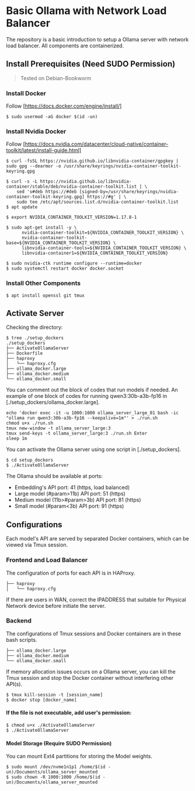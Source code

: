 # Basic Ollama with Network Load Balancer
The repository is a basic introduction to setup a Ollama server with network load balancer. All components are containerized.

## Install Prerequisites (Need SUDO Permission)
> Tested on Debian-Bookworm

### Install Docker
Follow [https://docs.docker.com/engine/install/]
```
$ sudo usermod -aG docker $(id -un)
```

### Install Nvidia Docker
 Follow [https://docs.nvidia.com/datacenter/cloud-native/container-toolkit/latest/install-guide.html]
```
$ curl -fsSL https://nvidia.github.io/libnvidia-container/gpgkey | sudo gpg --dearmor -o /usr/share/keyrings/nvidia-container-toolkit-keyring.gpg

$ curl -s -L https://nvidia.github.io/libnvidia-container/stable/deb/nvidia-container-toolkit.list | \
    sed 's#deb https://#deb [signed-by=/usr/share/keyrings/nvidia-container-toolkit-keyring.gpg] https://#g' | \
    sudo tee /etc/apt/sources.list.d/nvidia-container-toolkit.list
$ apt update 

$ export NVIDIA_CONTAINER_TOOLKIT_VERSION=1.17.8-1

$ sudo apt-get install -y \
      nvidia-container-toolkit=${NVIDIA_CONTAINER_TOOLKIT_VERSION} \
      nvidia-container-toolkit-base=${NVIDIA_CONTAINER_TOOLKIT_VERSION} \
      libnvidia-container-tools=${NVIDIA_CONTAINER_TOOLKIT_VERSION} \
      libnvidia-container1=${NVIDIA_CONTAINER_TOOLKIT_VERSION}
```

```
$ sudo nvidia-ctk runtime configure --runtime=docker
$ sudo systemctl restart docker docker.socket
```

### Install Other Components
```
$ apt install openssl git tmux
```

## Activate Server
Checking the directory:
```
$ tree ./setup_dockers
./setup_dockers
├── ActivateOllamaServer
├── Dockerfile
├── haproxy
│   └── haproxy.cfg
├── ollama_docker.large
├── ollama_docker.medium
└── ollama_docker.small
```

You can comment out the block of codes that run models if needed. An example of one block of codes for running qwen3:30b-a3b-fp16 in [./setup_dockers/ollama_docker.large].
```
echo 'docker exec -it -u 1000:1000 ollama_server_large_01 bash -ic "ollama run qwen3:30b-a3b-fp16 --keepalive=1m"' > ./run.sh
chmod u+x ./run.sh
tmux new-window -t ollama_server_large:3
tmux send-keys -t ollama_server_large:3 ./run.sh Enter
sleep 1m
```

You can activate the Ollama server using one script in [./setup_dockers].
```
$ cd setup_dockers
$ ./ActivateOllamaServer
```

The Ollama should be available at ports:
- Embedding's API port: 41 (https, load balanced)
- Large model (#param>11b) API port: 51 (https)
- Medium model (11b>#param>3b) API port: 81 (https)
- Small model (#param<3b) API port: 91 (https)

## Configurations
Each model's API are served by separated Docker containers, which can be viewed via Tmux session.

### Frontend and Load Balancer
The configuration of ports for each API is in HAProxy.
```
├── haproxy
│   └── haproxy.cfg
```
If there are users in WAN, correct the IPADDRESS that suitable for Physical Network device before initiate the server.

### Backend
The configurations of Tmux sessions and Docker containers are in these bash scripts.
```
├── ollama_docker.large
├── ollama_docker.medium
└── ollama_docker.small
```

If memory allocation issues occurs on a Ollama server, you can kill the Tmux session and stop the Docker container without interfering other API(s).
```
$ tmux kill-session -t [session_name]
$ docker stop [docker_name]
```

#### If the file is not executable, add user's permission:
```
$ chmod u+x ./ActivateOllamaServer
$ ./ActivateOllamaServer
```

#### Model Storage (Require SUDO Permission)
You can mount Ext4 partitions for storing the Model weights. 
```
$ sudo mount /dev/nvme1n1p1 /home/$(id -un)/Documents/ollama_server_mounted
$ sudo chown -R 1000:1000 /home/$(id -un)/Documents/ollama_server_mounted
```
